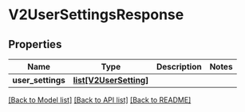 # V2UserSettingsResponse

## Properties
Name | Type | Description | Notes
------------ | ------------- | ------------- | -------------
**user_settings** | [**list[V2UserSetting]**](V2UserSetting.md) |  | 

[[Back to Model list]](../README.md#documentation-for-models) [[Back to API list]](../README.md#documentation-for-api-endpoints) [[Back to README]](../README.md)

